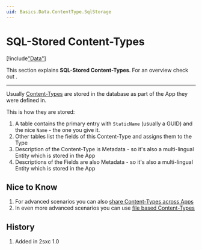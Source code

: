 ```yaml
---
uid: Basics.Data.ContentType.SqlStorage
---
```


# SQL-Stored Content-Types 

[!include["Data"](../../_shared-content-types-app.md)]

This section explains **SQL-Stored Content-Types**. For an overview check out [](xref:Basics.Data.Index).

---

Usually [Content-Types](xref:Basics.Data.ContentType.Index) are stored in the database as part of the App they were defined in. 

This is how they are stored:

1. A table contains the primary entry with `StaticName` (usually a GUID) and the nice `Name` - the one you give it.
1. Other tables list the fields of this Content-Type and assigns them to the Type
1. Description of the Content-Type is Metadata - so it's also a multi-lingual Entity which is stored in the App
1. Descriptions of the Fields are also Metadata - so it's also a multi-lingual Entity which is stored in the App

## Nice to Know

1. For advanced scenarios you can also [share Content-Types across Apps](xref:Basics.Data.ContentType.Shared)
1. In even more advanced scenarios you can use [file based Content-Types](xref:Basics.Data.ContentType.FileStorage)

## History

1. Added in 2sxc 1.0

